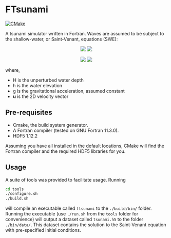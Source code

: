 # FTsunami

[![CMake](https://github.com/Marlon-Gomes/ftsunami/actions/workflows/cmake.yml/badge.svg)](https://github.com/Marlon-Gomes/ftsunami/actions/workflows/cmake.yml)

A tsunami simulator written in Fortran. Waves are assumed to be subject to the shallow-water, or Saint-Venant, equations (SWE):
<!-- LaTeX in github markdown. "%2B" is the symbol for addition -->
<p align="center">
<img src="https://render.githubusercontent.com/render/math?math={
    \frac{\partial \mathbf{u}}{\partial t} %2B \mathbf{u} \cdot \nabla \mathbf{u} = -g\nabla h
    }#gh-light-mode-only">
<img src="https://render.githubusercontent.com/render/math?math={
    \color{white}
    \frac{\partial \mathbf{u}}{\partial t} %2B \mathbf{u} \cdot \nabla \mathbf{u} = -g\nabla h
    }#gh-dark-mode-only">
</p>
<p align="center">
<img src="https://render.githubusercontent.com/render/math?math={
    \frac{\partial h}{\partial t} = -\mathrm{div}\mathbf{u}(H %2B h)
    }#gh-light-mode-only">
<img src="https://render.githubusercontent.com/render/math?math={
    \color{white}
    \frac{\partial h}{\partial t} = -\mathrm{div}\mathbf{u}(H %2B h)
    }#gh-dark-mode-only">
</p>

where,
- H is the unperturbed water depth
- h is the water elevation
- g is the gravitational acceleration, assumed constant
- **u** is the 2D velocity vector

## Pre-requisites
- Cmake, the build system generator.
- A Fortran compiler (tested on GNU Fortran 11.3.0).
- HDF5 1.12.2

Assuming you have all installed in the default locations, CMake will find the Fortran compiler and the required HDF5 libraries for you.

## Usage 

A suite of tools was provided to facilitate usage. Running 
```sh
cd tools
./configure.sh
./build.sh
```
will compile an executable called ```ftsunami``` to the ```./build/bin/``` folder. Running the executable (use ```./run.sh``` from the ```tools``` folder for convenience) will output a dataset called ```tsunami.h5``` to the folder ```./bin/data/```. This dataset contains the solution to the Saint-Venant equation with pre-specified initial conditions.
